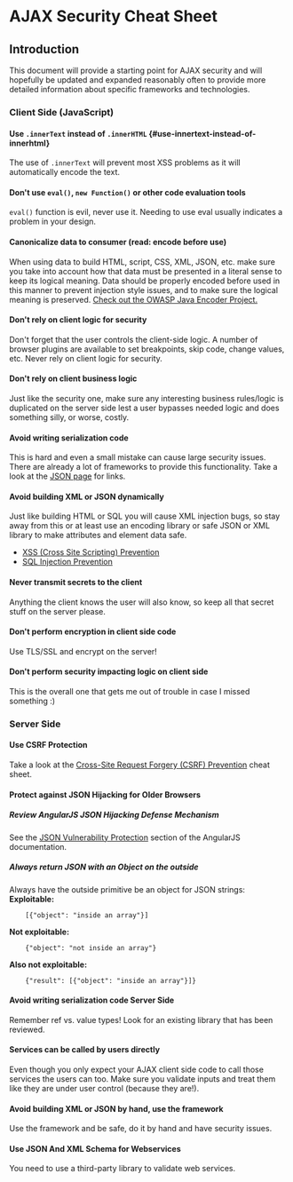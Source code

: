 # AJAX Security Cheat Sheet 
## Introduction 
This document will provide a starting point for AJAX security and will hopefully be updated and expanded reasonably often to provide more
detailed information about specific frameworks and technologies. 
### Client Side (JavaScript) 
#### Use `.innerText` instead of `.innerHTML` {#use-innertext-instead-of-innerhtml} 
The use of `.innerText` will prevent most XSS problems as it will automatically encode the text.
 #### Don\'t use `eval()`, `new Function()` or other code evaluation tools
 `eval()` function is evil, never use it. Needing to use eval usually
indicates a problem in your design. 
#### Canonicalize data to consumer (read: encode before use) 
When using data to build HTML, script, CSS, XML, JSON, etc. make sure you take into account how that data must be presented in a literal sense
to keep its logical meaning. 
Data should be properly encoded before used in this manner to prevent injection style issues, and to make sure the logical meaning is
preserved. 
[Check out the OWASP Java Encoder Project.](https://owasp.org/www-project-java-encoder/)
 #### Don\'t rely on client logic for security
 Don\'t forget that the user controls the client-side logic. A number of
browser plugins are available to set breakpoints, skip code, change values, etc. Never rely on client logic for security.
 #### Don\'t rely on client business logic
 Just like the security one, make sure any interesting business
rules/logic is duplicated on the server side lest a user bypasses needed logic and does something silly, or worse, costly.
 #### Avoid writing serialization code
 This is hard and even a small mistake can cause large security issues.
There are already a lot of frameworks to provide this functionality. 
Take a look at the [JSON page](http://www.json.org/) for links. 
#### Avoid building XML or JSON dynamically 
Just like building HTML or SQL you will cause XML injection bugs, so stay away from this or at least use an encoding library or safe JSON or
XML library to make attributes and element data safe. 
-   [XSS (Cross Site Scripting)     Prevention](Cross_Site_Scripting_Prevention_Cheat_Sheet.html.md)
-   [SQL Injection     Prevention](SQL_Injection_Prevention_Cheat_Sheet.html.md)
 #### Never transmit secrets to the client
 Anything the client knows the user will also know, so keep all that
secret stuff on the server please. 
#### Don\'t perform encryption in client side code 
Use TLS/SSL and encrypt on the server! 
#### Don\'t perform security impacting logic on client side 
This is the overall one that gets me out of trouble in case I missed something :)
 ### Server Side
 #### Use CSRF Protection
 Take a look at the [Cross-Site Request Forgery (CSRF)
Prevention](Cross-Site_Request_Forgery_Prevention_Cheat_Sheet.html.md) cheat sheet.
 #### Protect against JSON Hijacking for Older Browsers
 ##### Review AngularJS JSON Hijacking Defense Mechanism
 See the [JSON Vulnerability
Protection](https://docs.angularjs.org/api/ng/service/$http#json-vulnerability-protection) section of the AngularJS documentation.
 ##### Always return JSON with an Object on the outside
 Always have the outside primitive be an object for JSON strings:
 **Exploitable:**
 
```
    [{"object": "inside an array"}] 
```
 **Not exploitable:**
 
```
    {"object": "not inside an array"} 
```
 **Also not exploitable:**
 
```
    {"result": [{"object": "inside an array"}]} 
```
 #### Avoid writing serialization code Server Side
 Remember ref vs. value types! Look for an existing library that has been
reviewed. 
#### Services can be called by users directly 
Even though you only expect your AJAX client side code to call those services the users can too.
 Make sure you validate inputs and treat them like they are under user
control (because they are!). 
#### Avoid building XML or JSON by hand, use the framework 
Use the framework and be safe, do it by hand and have security issues. 
#### Use JSON And XML Schema for Webservices 
You need to use a third-party library to validate web services. 
